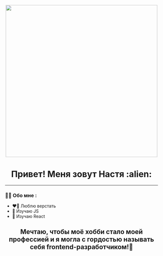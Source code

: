 
<div id='header' align='center'>
  <img src="https://media.giphy.com/media/137EaR4vAOCn1S/giphy.gif" width="500"/>
</div>
<h1 align='center'> Привет! Меня зовут Настя :alien:</h1>
 
---

### :woman_technologist: Обо мне :
- :heart_on_fire: Люблю верстать 
- :speak_no_evil: Изучаю JS 
- :see_no_evil: Изучаю React
     
  
<h2 align='center'> Мечтаю, чтобы моё хобби стало моей профессией и я могла с гордостью называть себя frontend-разработчиком!💪</h2>


